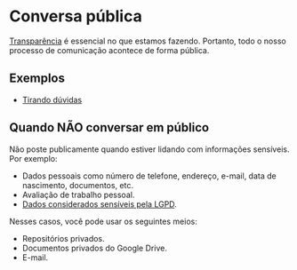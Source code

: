# Conversa pública

[Transparência](../../../sobre/valores.md#transparência) é essencial no que estamos fazendo.
Portanto, todo o nosso processo de comunicação acontece de forma pública.

## Exemplos

- [Tirando dúvidas](./tirando-duvidas.md)

## Quando NÃO conversar em público

Não poste publicamente quando estiver lidando com informações sensíveis. Por exemplo:

- Dados pessoais como número de telefone, endereço, e-mail, data de nascimento, documentos, etc.
- Avaliação de trabalho pessoal.
- [Dados considerados sensíveis pela LGPD](https://www.serpro.gov.br/lgpd/menu/protecao-de-dados/dados-sensiveis-lgpd).

Nesses casos, você pode usar os seguintes meios:

- Repositórios privados.
- Documentos privados do Google Drive.
- E-mail.
